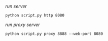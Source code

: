 *run server*
```
python script.py http 8080
```

*run proxy server* 
```
python script.py proxy 8888 --web-port 8080
```